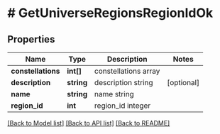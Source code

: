 # # GetUniverseRegionsRegionIdOk

## Properties

Name | Type | Description | Notes
------------ | ------------- | ------------- | -------------
**constellations** | **int[]** | constellations array |
**description** | **string** | description string | [optional]
**name** | **string** | name string |
**region_id** | **int** | region_id integer |

[[Back to Model list]](../../README.md#models) [[Back to API list]](../../README.md#endpoints) [[Back to README]](../../README.md)

